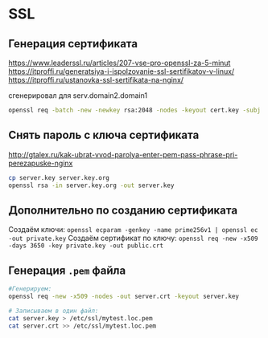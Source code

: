 # SSL

## Генерация сертификата
<https://www.leaderssl.ru/articles/207-vse-pro-openssl-za-5-minut>  
<https://itproffi.ru/generatsiya-i-ispolzovanie-ssl-sertifikatov-v-linux/>  
<https://itproffi.ru/ustanovka-ssl-sertifikata-na-nginx/>  

cгенерировал для serv.domain2.domain1

```sh
openssl req -batch -new -newkey rsa:2048 -nodes -keyout cert.key -subj '/C=RU/O=org/OU=ou/CN=rc.home.org' -out cert.csr
```

## Снять пароль с ключа сертификата

<http://gtalex.ru/kak-ubrat-vvod-parolya-enter-pem-pass-phrase-pri-perezapuske-nginx>

```sh
cp server.key server.key.org
openssl rsa -in server.key.org -out server.key
```

## Дополнительно по созданию сертификата

Создаём ключи: `openssl ecparam -genkey -name prime256v1 | openssl ec -out private.key`
Создаём сертификат по ключу: `openssl req -new -x509 -days 3650 -key private.key -out public.crt`

## Генерация `.pem` файла

```sh
#Генерируем:
openssl req -new -x509 -nodes -out server.crt -keyout server.key

# Записываем в один файл:
cat server.key > /etc/ssl/mytest.loc.pem
cat server.crt >> /etc/ssl/mytest.loc.pem
```
